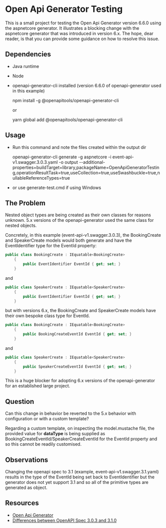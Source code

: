 # Open Api Generator Testing

This is a small project for testing the Open Api Generator version 6.6.0 using the aspnetcore generator. It illustrates a blocking change with the aspnetcore generator that was introduced in version 6.x. The hope, dear reader, is that you can provide some guidance on how to resolve this issue.

## Dependencies

- Java runtime
- Node
- openapi-generator-cli installed (version 6.6.0 of openapi-generator used in this example)

  npm install -g @openapitools/openapi-generator-cli

  or

  yarn global add @openapitools/openapi-generator-cli

## Usage

- Run this command and note the files created within the output dir

  openapi-generator-cli generate -g aspnetcore -i event-api-v1.swagger.3.0.3.yaml -o output --additional-properties=buildTarget=library,packageName=OpenApiGeneratorTesting,operationResultTask=true,useCollection=true,useSwashbuckle=true,nullableReferenceTypes=true

- or use generate-test.cmd if using Windows

## The Problem

Nested object types are being created as their own classes for reasons unknown. 5.x versions of the openapi-generator used the same class for nested objects.

Concretely, in this example (event-api-v1.swagger.3.0.3), the BookingCreate and SpeakerCreate models would both generate and have the EventIdentifier type for the EventId property:

```csharp
public class BookingCreate : IEquatable<BookingCreate>
    {
        public EventIdentifier EventId { get; set; }
    }
```

and

```csharp
public class SpeakerCreate : IEquatable<SpeakerCreate>
    {
        public EventIdentifier EventId { get; set; }
    }
```

but with versions 6.x, the BookingCreate and SpeakerCreate models have their own bespoke class type for EventId.

```csharp
public class BookingCreate : IEquatable<BookingCreate>
    {
        public BookingCreateEventId EventId { get; set; }
    }
```

and

```csharp
public class SpeakerCreate : IEquatable<SpeakerCreate>
    {
        public SpeakerCreateEventId EventId { get; set; }
    }
```

This is a huge blocker for adopting 6.x versions of the openapi-generator for an established large project.

## Question

Can this change in behavior be reverted to the 5.x behavior with configuration or with a custom template?

Regarding a custom template, on inspecting the model.mustache file, the provided value for **dataType** is being supplied as BookingCreateEventId/SpeakerCreateEventId for the EventId property and so this cannot be readily customised.

## Observations

Changing the openapi spec to 3.1 (example, event-api-v1.swagger.3.1.yaml) results in the type of the EventId being set back to EventIdentifier but the generator does not yet support 3.1 and so all of the primitive types are generated as object.

## Resources

- [Open Api Generator](https://openapi-generator.tech/)
- [Differences between OpenAPI Spec 3.0.3 and 3.1.0](https://www.openapis.org/blog/2021/02/16/migrating-from-openapi-3-0-to-3-1-0)

